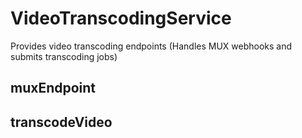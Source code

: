 # VideoTranscodingService

Provides video transcoding endpoints (Handles MUX webhooks and submits transcoding jobs)

## muxEndpoint

## transcodeVideo
